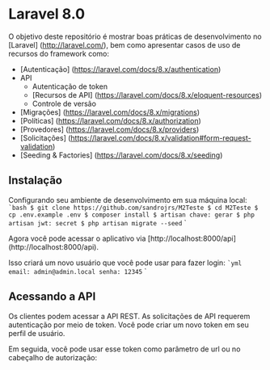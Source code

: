 # Laravel 8.0

O objetivo deste repositório é mostrar boas práticas de desenvolvimento no [Laravel] (http://laravel.com/), bem como apresentar casos de uso de recursos do framework como:

- [Autenticação] (https://laravel.com/docs/8.x/authentication)
- API
  - Autenticação de token
  - [Recursos de API] (https://laravel.com/docs/8.x/eloquent-resources)
  - Controle de versão
- [Migrações] (https://laravel.com/docs/8.x/migrations)
- [Políticas] (https://laravel.com/docs/8.x/authorization)
- [Provedores] (https://laravel.com/docs/8.x/providers)
- [Solicitações] (https://laravel.com/docs/8.x/validation#form-request-validation)
- [Seeding & Factories] (https://laravel.com/docs/8.x/seeding)


## Instalação

Configurando seu ambiente de desenvolvimento em sua máquina local:
`` `bash
$ git clone https://github.com/sandrojrs/M2Teste
$ cd M2Teste
$ cp .env.example .env
$ composer install
$ artisan chave: gerar
$ php artisan jwt: secret
$ php artisan migrate --seed
`` `

Agora você pode acessar o aplicativo via [http://localhost:8000/api] (http://localhost:8000/api).

Isso criará um novo usuário que você pode usar para fazer login:
`` `yml
email: admin@admin.local
senha: 12345
`` `
## Acessando a API

Os clientes podem acessar a API REST. As solicitações de API requerem autenticação por meio de token. Você pode criar um novo token em seu perfil de usuário.

Em seguida, você pode usar esse token como parâmetro de url ou no cabeçalho de autorização:
